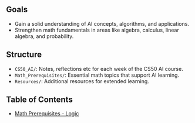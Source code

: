 
## Goals
- Gain a solid understanding of AI concepts, algorithms, and applications.
- Strengthen math fundamentals in areas like algebra, calculus, linear algebra, and probability.

## Structure
- `CS50_AI/`: Notes, reflections etc for each week of the CS50 AI course.
- `Math_Prerequisites/`: Essential math topics that support AI learning.
- `Resources/`: Additional resources for extended learning.

## Table of Contents
- [Math Prerequisites - Logic](Math_Prerequisites/2024-11-02_Propositional_Logic.md)
